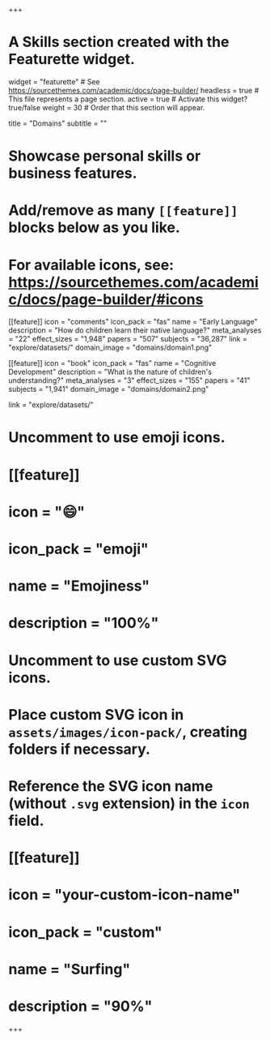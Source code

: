 +++
# A Skills section created with the Featurette widget.
widget = "featurette"  # See https://sourcethemes.com/academic/docs/page-builder/
headless = true  # This file represents a page section.
active = true  # Activate this widget? true/false
weight = 30  # Order that this section will appear.

title = "Domains"
subtitle = ""

# Showcase personal skills or business features.
# 
# Add/remove as many `[[feature]]` blocks below as you like.
# 
# For available icons, see: https://sourcethemes.com/academic/docs/page-builder/#icons

[[feature]]
  icon = "comments"
  icon_pack = "fas"
  name = "Early Language"
  description = "How do children learn their native language?"
  meta_analyses = "22"
  effect_sizes = "1,948"
  papers = "507"
  subjects = "36,287"
  link = "explore/datasets/"
  domain_image = "domains/domain1.png"
  
[[feature]]
  icon = "book"
  icon_pack = "fas"
  name = "Cognitive Development"
  description = "What is the nature of children's understanding?"
  meta_analyses = "3"
  effect_sizes = "155"
  papers = "41"
  subjects = "1,941"
  domain_image = "domains/domain2.png"

  link = "explore/datasets/"

# Uncomment to use emoji icons.
# [[feature]]
#  icon = ":smile:"
#  icon_pack = "emoji"
#  name = "Emojiness"
#  description = "100%"  

# Uncomment to use custom SVG icons.
# Place custom SVG icon in `assets/images/icon-pack/`, creating folders if necessary.
# Reference the SVG icon name (without `.svg` extension) in the `icon` field.
# [[feature]]
#  icon = "your-custom-icon-name"
#  icon_pack = "custom"
#  name = "Surfing"
#  description = "90%"

+++
